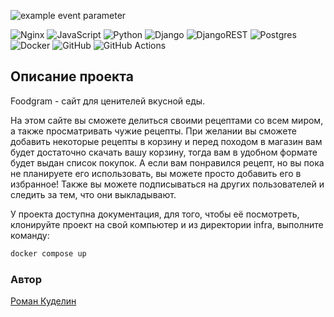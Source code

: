 ![example event parameter](https://github.com/solomongrad/foodgram/actions/workflows/main.yml/badge.svg)

![Nginx](https://img.shields.io/badge/nginx-%23009639.svg?style=for-the-badge&logo=nginx&logoColor=white) ![JavaScript](https://img.shields.io/badge/javascript-%23323330.svg?style=for-the-badge&logo=javascript&logoColor=%23F7DF1E) ![Python](https://img.shields.io/badge/python-3670A0?style=for-the-badge&logo=python&logoColor=ffdd54) ![Django](https://img.shields.io/badge/django-%23092E20.svg?style=for-the-badge&logo=django&logoColor=white) ![DjangoREST](https://img.shields.io/badge/DJANGO-REST-ff1709?style=for-the-badge&logo=django&logoColor=white&color=ff1709&labelColor=gray) ![Postgres](https://img.shields.io/badge/postgres-%23316192.svg?style=for-the-badge&logo=postgresql&logoColor=white) ![Docker](https://img.shields.io/badge/docker-%230db7ed.svg?style=for-the-badge&logo=docker&logoColor=white) ![GitHub](https://img.shields.io/badge/github-%23121011.svg?style=for-the-badge&logo=github&logoColor=white) ![GitHub Actions](https://img.shields.io/badge/github%20actions-%232671E5.svg?style=for-the-badge&logo=githubactions&logoColor=white)

## Описание проекта 
Foodgram - сайт для ценителей вкусной еды.

На этом сайте вы сможете делиться своими рецептами со всем миром, а также просматривать чужие рецепты. При желании вы сможете добавить некоторые рецепты в корзину и перед походом в магазин вам будет достаточно скачать вашу корзину, тогда вам в удобном формате будет выдан список покупок. А если вам понравился рецепт, но вы пока не планируете его использовать, вы можете просто добавить его в избранное! Также вы можете подписываться на других пользователей и следить за тем, что они выкладывают.

У проекта доступна документация, для того, чтобы её посмотреть, клонируйте проект на свой компьютер и из директории infra, выполните команду:
```bash
docker compose up
```

### Автор

[Роман Куделин](https://github.com/solomongrad)
